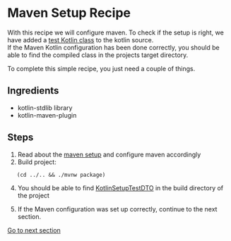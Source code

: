 # Maven Setup Recipe

With this recipe we will configure maven. To check if the setup is right, we have added
a [test Kotlin class](../../recipe-java/src/main/kotlin/nl/rabobank/kotlinmovement/recipes/KotlinSetupTestDTO.kt) to the kotlin
source.  
If the Maven Kotlin configuration has been done correctly, you should be able to find the compiled class in the projects
target directory.

To complete this simple recipe, you just need a couple of things.

## Ingredients

- kotlin-stdlib library
- kotlin-maven-plugin

## Steps

1) Read about the [maven setup](MAVEN_SETUP.md) and configure maven accordingly
2) Build project:

```shell
   (cd ../.. && ./mvnw package)
   ```

4) You should be able to
   find [KotlinSetupTestDTO](../../recipe-java/target/classes/nl/rabobank/kotlinmovement/recipes/KotlinSetupTestDTO.class) in the
   build directory of the project

6) If the Maven configuration was set up correctly, continue to the next section.

[Go to next section](../2-domain-models/Recipe.md)
